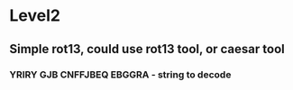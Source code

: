 # Level2
## Simple rot13, could use rot13 tool, or caesar tool
### YRIRY GJB CNFFJBEQ EBGGRA - string to decode
